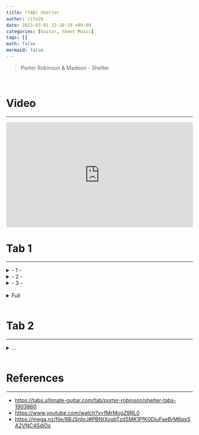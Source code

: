 ```yaml
--- 
title: (TAB) Shelter 
author: rito26 
date: 2023-03-01 22:18:19 +09:00 
categories: [Guitar, Sheet Music] 
tags: [] 
math: false 
mermaid: false 
--- 
```


> Porter Robinson & Madeon - Shelter

<br>

# Video
---
<style>.embed-container { position: relative; padding-bottom: 56.25%; height: 0; overflow: hidden; max-width: 100%; } .embed-container iframe, .embed-container object, .embed-container embed { position: absolute; top: 0; left: 0; width: 100%; height: 100%; }</style><div class='embed-container'><iframe src='https://www.youtube.com/embed/fMrMogZ9RL0' frameborder='0' allowfullscreen></iframe></div>


# Tab 1
--- 

<details>
<summary markdown="span"> 
- 1 -
</summary>

![image](https://raw.githubusercontent.com/rito26/Archive/main/_images/20230301_shelter-p01.png)

</details>

<details>
<summary markdown="span"> 
- 2 -
</summary>

![image](https://raw.githubusercontent.com/rito26/Archive/main/_images/20230301_shelter-p02.png)

</details>

<details>
<summary markdown="span"> 
- 3 -
</summary>

![image](https://raw.githubusercontent.com/rito26/Archive/main/_images/20230301_shelter-p03.png)

</details>

<br>

<details>
<summary markdown="span"> 
Full
</summary>

![image](https://raw.githubusercontent.com/rito26/Archive/main/_images/20230301_shelter2.png)

</details>

<br>

# Tab 2
--- 

<details>
<summary markdown="span"> 
...
</summary>

![image](https://raw.githubusercontent.com/rito26/Archive/main/_images/20230301_shelter.png)

</details>

<br>


# References
--- 
- <https://tabs.ultimate-guitar.com/tab/porter-robinson/shelter-tabs-1903860>
- <https://www.youtube.com/watch?v=fMrMogZ9RL0>
- <https://mega.nz/file/8BJSnbrJ#PBNtXosbTzdSMK1PfK0DiuFaeBrM6pxSA2VNC4SdjDs>
